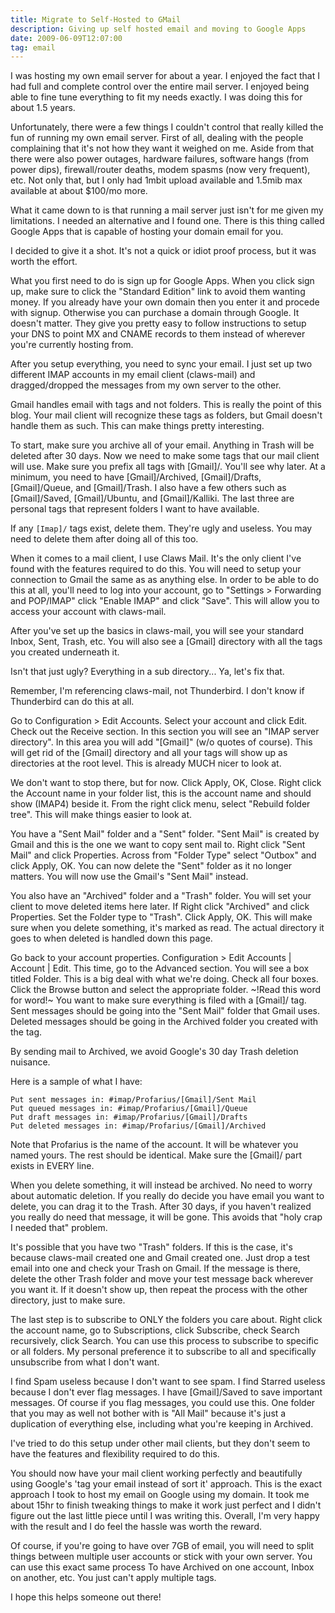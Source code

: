 ```yaml
---
title: Migrate to Self-Hosted to GMail
description: Giving up self hosted email and moving to Google Apps
date: 2009-06-09T12:07:00
tag: email
---
```


I was hosting my own email server for about a year. I enjoyed the fact
that I had full and complete control over the entire mail server. I
enjoyed being able to fine tune everything to fit my needs exactly. I
was doing this for about 1.5 years.

Unfortunately, there were a few things I couldn't control that really
killed the fun of running my own email server. First of all, dealing
with the people complaining that it's not how they want it weighed on
me. Aside from that there were also power outages, hardware failures,
software hangs (from power dips), firewall/router deaths, modem spasms
(now very frequent), etc. Not only that, but I only had 1mbit upload
available and 1.5mib max available at about $100/mo more.

What it came down to is that running a mail server just isn't for me
given my limitations. I needed an alternative and I found one. There is
this thing called Google Apps that is capable of hosting
your domain email for you.

I decided to give it a shot. It's not a quick or idiot proof process,
but it was worth the effort.

What you first need to do is sign up for Google Apps. When you click
sign up, make sure to click the "Standard Edition" link to avoid them
wanting money. If you already have your own domain then you enter it and
procede with signup. Otherwise you can purchase a domain through Google.
It doesn't matter. They give you pretty easy to follow instructions to
setup your DNS to point MX and CNAME records to them instead of wherever
you're currently hosting from.

After you setup everything, you need to sync your email. I just set up
two different IMAP accounts in my email client (claws-mail) and
dragged/dropped the messages from my own server to the other.

Gmail handles email with tags and not folders. This is really the point
of this blog. Your mail client will recognize these tags as folders, but
Gmail doesn't handle them as such. This can make things pretty
interesting.

To start, make sure you archive all of your email. Anything in Trash
will be deleted after 30 days. Now we need to make some tags that our
mail client will use. Make sure you prefix all tags with [Gmail]/.
You'll see why later. At a minimum, you need to have [Gmail]/Archived,
[Gmail]/Drafts, [Gmail]/Queue, and [Gmail]/Trash. I also have a few
others such as [Gmail]/Saved, [Gmail]/Ubuntu, and [Gmail]/Kalliki. The
last three are personal tags that represent folders I want to have
available.

If any ``[Imap]/`` tags exist, delete them. They're ugly and useless. You
may need to delete them after doing all of this too.

When it comes to a mail client, I use Claws Mail. It's the only
client I've found with the features required to do this. You will need
to setup your connection to Gmail the same as as anything else. In order
to be able to do this at all, you'll need to log into your account, go
to "Settings > Forwarding and POP/IMAP" click "Enable IMAP" and click
"Save". This will allow you to access your account with claws-mail.

After you've set up the basics in claws-mail, you will see your standard
Inbox, Sent, Trash, etc. You will also see a [Gmail] directory with all
the tags you created underneath it.

Isn't that just ugly? Everything in a sub directory... Ya, let's fix
that.

Remember, I'm referencing claws-mail, not Thunderbird. I don't know if
Thunderbird can do this at all.

Go to Configuration > Edit Accounts. Select your account and click Edit.
Check out the Receive section. In this section you will see an "IMAP
server directory". In this area you will add "[Gmail]" (w/o quotes of
course). This will get rid of the [Gmail] directory and all your tags
will show up as directories at the root level. This is already MUCH
nicer to look at.

We don't want to stop there, but for now. Click Apply, OK, Close. Right
click the Account name in your folder list, this is the account name and
should show (IMAP4) beside it. From the right click menu, select
"Rebuild folder tree". This will make things easier to look at.

You have a "Sent Mail" folder and a "Sent" folder. "Sent Mail" is
created by Gmail and this is the one we want to copy sent mail to. Right
click "Sent Mail" and click Properties. Across from "Folder Type" select
"Outbox" and click Apply, OK. You can now delete the "Sent" folder as it
no longer matters. You will now use the Gmail's "Sent Mail" instead.

You also have an "Archived" folder and a "Trash" folder. You will set
your client to move deleted items here later. If Right click "Archived"
and click Properties. Set the Folder type to "Trash". Click Apply, OK.
This will make sure when you delete something, it's marked as read. The
actual directory it goes to when deleted is handled down this page.

Go back to your account properties. Configuration > Edit Accounts \|
Account \| Edit. This time, go to the Advanced section. You will see a
box titled Folder. This is a big deal with what we're doing. Check all
four boxes. Click the Browse button and select the appropriate folder.
~!Read this word for word!~ You want to make sure everything is filed
with a [Gmail]/ tag. Sent messages should be going into the "Sent Mail"
folder that Gmail uses. Deleted messages should be going in the Archived
folder you created with the tag.

By sending mail to Archived, we avoid Google's 30 day Trash deletion
nuisance.

Here is a sample of what I have:
```
Put sent messages in: #imap/Profarius/[Gmail]/Sent Mail
Put queued messages in: #imap/Profarius/[Gmail]/Queue
Put draft messages in: #imap/Profarius/[Gmail]/Drafts
Put deleted messages in: #imap/Profarius/[Gmail]/Archived
```

Note that Profarius is the name of the account. It will be whatever you
named yours. The rest should be identical. Make sure the [Gmail]/ part
exists in EVERY line.

When you delete something, it will instead be archived. No need to worry
about automatic deletion. If you really do decide you have email you
want to delete, you can drag it to the Trash. After 30 days, if you
haven't realized you really do need that message, it will be gone. This
avoids that "holy crap I needed that" problem.

It's possible that you have two "Trash" folders. If this is the case,
it's because claws-mail created one and Gmail created one. Just drop a
test email into one and check your Trash on Gmail. If the message is
there, delete the other Trash folder and move your test message back
wherever you want it. If it doesn't show up, then repeat the process
with the other directory, just to make sure.

The last step is to subscribe to ONLY the folders you care about. Right
click the account name, go to Subscriptions, click Subscribe, check
Search recursively, click Search. You can use this process to subscribe
to specific or all folders. My personal preference it to subscribe to
all and specifically unsubscribe from what I don't want.

I find Spam useless because I don't want to see spam. I find Starred
useless because I don't ever flag messages. I have [Gmail]/Saved to save
important messages. Of course if you flag messages, you could use this.
One folder that you may as well not bother with is "All Mail" because
it's just a duplication of everything else, including what you're
keeping in Archived.

I've tried to do this setup under other mail clients, but they don't
seem to have the features and flexibility required to do this.

You should now have your mail client working perfectly and beautifully
using Google's 'tag your email instead of sort it' approach. This is the
exact approach I took to host my email on Google using my domain. It
took me about 15hr to finish tweaking things to make it work just
perfect and I didn't figure out the last little piece until I was
writing this. Overall, I'm very happy with the result and I do feel the
hassle was worth the reward.

Of course, if you're going to have over 7GB of email, you will need to
split things between multiple user accounts or stick with your own
server. You can use this exact same process To have Archived on one
account, Inbox on another, etc. You just can't apply multiple tags.

I hope this helps someone out there!
